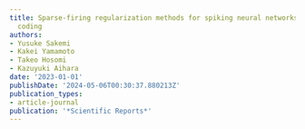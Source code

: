 ```yaml
---
title: Sparse-firing regularization methods for spiking neural networks with time-to-first-spike
  coding
authors:
- Yusuke Sakemi
- Kakei Yamamoto
- Takeo Hosomi
- Kazuyuki Aihara
date: '2023-01-01'
publishDate: '2024-05-06T00:30:37.880213Z'
publication_types:
- article-journal
publication: '*Scientific Reports*'
---
```

